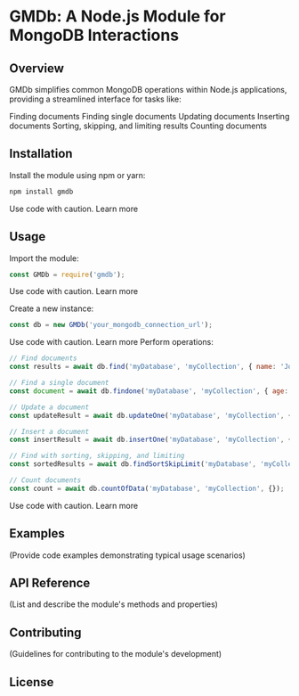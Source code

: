 # GMDb: A Node.js Module for MongoDB Interactions

## Overview

GMDb simplifies common MongoDB operations within Node.js applications, providing a streamlined interface for tasks like:

Finding documents
Finding single documents
Updating documents
Inserting documents
Sorting, skipping, and limiting results
Counting documents
## Installation

Install the module using npm or yarn:

```bash
npm install gmdb
```
Use code with caution. Learn more
## Usage

Import the module:
```JavaScript
const GMDb = require('gmdb');
```
Use code with caution. Learn more


Create a new instance:
```JavaScript
const db = new GMDb('your_mongodb_connection_url');
```

Use code with caution. Learn more
Perform operations:
```JavaScript
// Find documents
const results = await db.find('myDatabase', 'myCollection', { name: 'John' });

// Find a single document
const document = await db.findone('myDatabase', 'myCollection', { age: 30 });

// Update a document
const updateResult = await db.updateOne('myDatabase', 'myCollection', { name: 'John' }, { $set: { age: 35 } });

// Insert a document
const insertResult = await db.insertOne('myDatabase', 'myCollection', { name: 'Alice', age: 25 });

// Find with sorting, skipping, and limiting
const sortedResults = await db.findSortSkipLimit('myDatabase', 'myCollection', {}, { age: 1 }, 5, 10);

// Count documents
const count = await db.countOfData('myDatabase', 'myCollection', {});
```

Use code with caution. Learn more
## Examples

(Provide code examples demonstrating typical usage scenarios)

## API Reference

(List and describe the module's methods and properties)

## Contributing

(Guidelines for contributing to the module's development)

## License